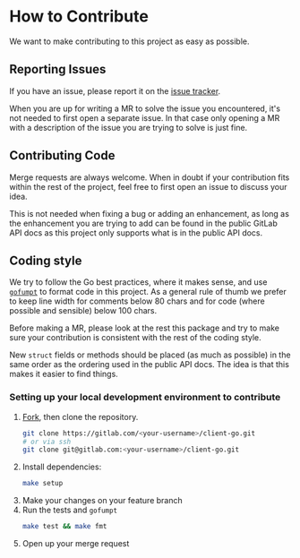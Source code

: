# How to Contribute

We want to make contributing to this project as easy as possible.

## Reporting Issues

If you have an issue, please report it on the
[issue tracker](https://gitlab.com/gitlab-org/client-go/-/issues).

When you are up for writing a MR to solve the issue you encountered, it's not
needed to first open a separate issue. In that case only opening a MR with a
description of the issue you are trying to solve is just fine.

## Contributing Code

Merge requests are always welcome. When in doubt if your contribution fits within
the rest of the project, feel free to first open an issue to discuss your idea.

This is not needed when fixing a bug or adding an enhancement, as long as the
enhancement you are trying to add can be found in the public GitLab API docs as
this project only supports what is in the public API docs.

## Coding style

We try to follow the Go best practices, where it makes sense, and use
[`gofumpt`](https://github.com/mvdan/gofumpt) to format code in this project.
As a general rule of thumb we prefer to keep line width for comments below 80
chars and for code (where possible and sensible) below 100 chars.

Before making a MR, please look at the rest this package and try to make sure
your contribution is consistent with the rest of the coding style.

New `struct` fields or methods should be placed (as much as possible) in the same
order as the ordering used in the public API docs. The idea is that this makes it
easier to find things.

### Setting up your local development environment to contribute

1. [Fork](https://gitlab.com/gitlab-org/client-go), then clone the repository.
   ```sh
   git clone https://gitlab.com/<your-username>/client-go.git
   # or via ssh
   git clone git@gitlab.com:<your-username>/client-go.git
   ```
1. Install dependencies:
   ```sh
   make setup
   ```
1. Make your changes on your feature branch
1. Run the tests and `gofumpt`
   ```sh
   make test && make fmt
   ```
1. Open up your merge request
